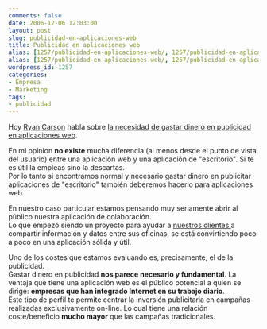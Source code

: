 ```yaml
---
comments: false
date: 2006-12-06 12:03:00
layout: post
slug: publicidad-en-aplicaciones-web
title: Publicidad en aplicaciones web
alias: [1257/publicidad-en-aplicaciones-web/, 1257/publicidad-en-aplicaciones-web]
alias: [1257/publicidad-en-aplicaciones-web/, 1257/publicidad-en-aplicaciones-web]
wordpress_id: 1257
categories:
- Empresa
- Marketing
tags:
- publicidad
---
```


Hoy [Ryan Carson](http://www.carsonified.com) habla sobre [la necesidad de gastar dinero en publicidad en aplicaciones web](http://www.carsonified.com/biz-tips/do-you-need-to-spend-money-on-advertising-your-web-app).  

En mi opinion **no existe** mucha diferencia (al menos desde el punto de vista del usuario) entre una aplicación web y una aplicación de "escritorio".  Si te es útil la empleas sino la descartas.  
Por lo tanto si encontramos normal y necesario gastar dinero en publicitar aplicaciones de "escritorio" también deberemos hacerlo para aplicaciones web.




En nuestro caso particular estamos pensando muy seriamente abrir al público nuestra aplicación de colaboración.  
Lo que empezó siendo un proyecto para ayudar a [nuestros clientes ](http://www.gestioninmuebles.com/clientes/)a compartir información y datos entre sus oficinas, se está convirtiendo poco a poco en una aplicación sólida y útil.




Uno de los costes que estamos evaluando es, precisamente, el de la publicidad.  
 Gastar dinero en publicidad **nos parece necesario y fundamental**.  La ventaja que tiene una aplicación web es el público potencial a quien se dirige: **empresas que han integrado Internet en su trabajo diario**.  
Este tipo de perfil te permite centrar la inversión publicitaria en campañas realizadas exclusivamente on-line.  Lo cual tiene una relación coste/beneficio **mucho mayor** que las campañas tradicionales.
